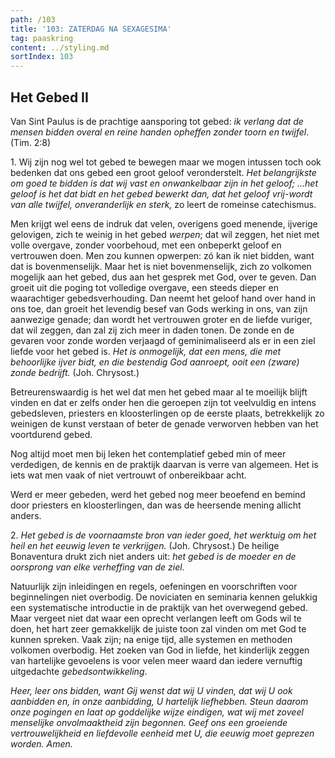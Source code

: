 ```yaml
---
path: /103
title: '103: ZATERDAG NA SEXAGESIMA'
tag: paaskring
content: ../styling.md
sortIndex: 103
---
```


## Het Gebed II

Van Sint Paulus is de prachtige aansporing tot gebed: _ik verlang dat de mensen bidden overal en reine handen opheffen zonder toorn en twijfel_. (Tim. 2:8)

1\. Wij zijn nog wel tot gebed te bewegen maar we mogen intussen toch ook bedenken dat ons gebed een groot geloof veronderstelt. _Het belangrijkste om goed te bidden is dat wij vast en onwankelbaar zijn in het geloof; ...het geloof is het dat bidt en het gebed bewerkt dan, dat het geloof vrij-wordt van alle twijfel, onveranderlijk en sterk,_ zo leert de romeinse catechismus.

Men krijgt wel eens de indruk dat velen, overigens goed menende, ijverige gelovigen, zich te weinig in het gebed _werpen_; dat wil zeggen, het niet met volle overgave, zonder voorbehoud, met een onbeperkt geloof en vertrouwen doen. Men zou kunnen opwerpen: zó kan ik niet bidden, want dat is bovenmenselijk. Maar het is niet bovenmenselijk, zich zo volkomen mogelijk aan het gebed, dus aan het gesprek met God, over te geven. Dan groeit uit die poging tot volledige overgave, een steeds dieper en waarachtiger gebedsverhouding. Dan neemt het geloof hand over hand in ons toe, dan groeit het levendig besef van Gods werking in ons, van zijn aanwezige genade; dan wordt het vertrouwen groter en de liefde vuriger, dat wil zeggen, dan zal zij zich meer in daden tonen. De zonde en de gevaren voor zonde worden verjaagd of geminimaliseerd als er in een ziel liefde voor het gebed is. _Het is onmogelijk, dat een mens, die met behoorlijke ijver bidt, en die bestendig God aanroept, ooit een (zware) zonde bedrijft._ (Joh. Chrysost.)

Betreurenswaardig is het wel dat men het gebed maar al te moeilijk blijft vinden en dat er zelfs onder hen die geroepen zijn tot veelvuldig en intens gebedsleven, priesters en kloosterlingen op de eerste plaats, betrekkelijk zo weinigen de kunst verstaan of beter de genade verworven hebben van het voortdurend gebed.

Nog altijd moet men bij leken het contemplatief gebed min of meer verdedigen, de kennis en de praktijk daarvan is verre van algemeen. Het is iets wat men vaak of niet vertrouwt of onbereikbaar acht.

Werd er meer gebeden, werd het gebed nog meer beoefend en bemind door priesters en kloosterlingen, dan was de heersende mening allicht anders.

2\. _Het gebed is de voornaamste bron van ieder goed, het werktuig om het heil en het eeuwig leven te verkrijgen._ (Joh. Chrysost.) De heilige Bonaventura drukt zich niet anders uit: _het gebed is de moeder en de oorsprong van elke verheffing van de ziel._

Natuurlijk zijn inleidingen en regels, oefeningen en voorschriften voor beginnelingen niet overbodig. De noviciaten en seminaria kennen gelukkig een systematische introductie in de praktijk van het overwegend gebed. Maar vergeet niet dat waar een oprecht verlangen leeft om Gods wil te doen, het hart zeer gemakkelijk de juiste toon zal vinden om met God te kunnen spreken. Vaak zijn; na enige tijd, alle systemen en methoden volkomen overbodig. Het zoeken van God in liefde, het kinderlijk zeggen van hartelijke gevoelens is voor velen meer waard dan iedere vernuftig uitgedachte _gebedsontwikkeling_.

_Heer, leer ons bidden, want Gij wenst dat wij U vinden, dat wij U ook aanbidden en, in onze aanbidding, U hartelijk liefhebben. Steun daarom onze pogingen en laat op goddelijke wijze eindigen, wat wij met zoveel menselijke onvolmaaktheid zijn begonnen. Geef ons een groeiende vertrouwelijkheid en liefdevolle eenheid met U, die eeuwig moet geprezen worden. Amen._
